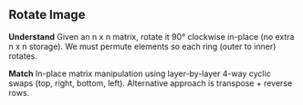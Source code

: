 ## Rotate Image
**Understand**
Given an n x n matrix, rotate it 90° clockwise in-place (no extra n x n storage). We must permute elements so each ring (outer to inner) rotates.

**Match**
In-place matrix manipulation using layer-by-layer 4-way cyclic swaps (top, right, bottom, left). Alternative approach is transpose + reverse rows.